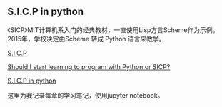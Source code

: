 ## S.I.C.P in python

《SICP》MIT计算机系入门的经典教材，一直使用Lisp方言Scheme作为示例。
2015年，学校决定由Scheme 转成 Python 语言来教学。

[S.I.C.P](https://book.douban.com/subject/1451622/) 

[Should I start learning to program with Python or SICP? ](https://www.quora.com/Should-I-start-learning-to-program-with-Python-or-SICP-Im-told-that-SICP-will-be-much-harder-but-that-I-will-end-up-being-a-much-better-programmer-in-the-long-run) 

[S.I.C.P in python](http://composingprograms.com/)

这里为我记录每章的学习笔记，使用jupyter notebook。